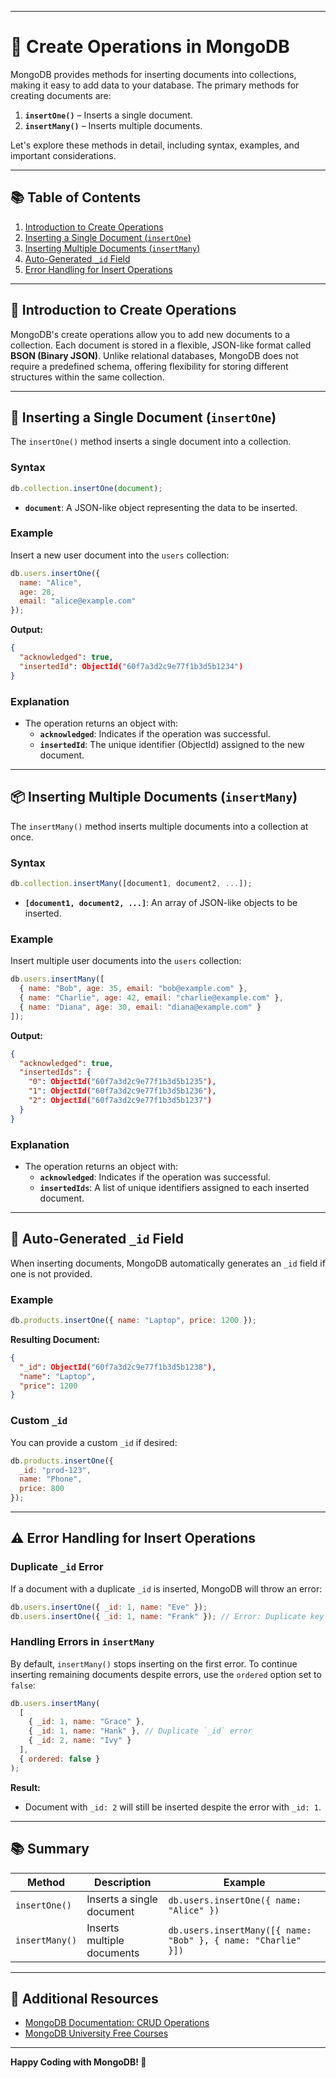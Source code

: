 
---

# 📝 **Create Operations in MongoDB**

MongoDB provides methods for inserting documents into collections, making it easy to add data to your database. The primary methods for creating documents are:

1. **`insertOne()`** – Inserts a single document.
2. **`insertMany()`** – Inserts multiple documents.

Let's explore these methods in detail, including syntax, examples, and important considerations.

---

## 📚 **Table of Contents**

1. [Introduction to Create Operations](#introduction-to-create-operations)
2. [Inserting a Single Document (`insertOne`)](#inserting-a-single-document-insertone)
3. [Inserting Multiple Documents (`insertMany`)](#inserting-multiple-documents-insertmany)
4. [Auto-Generated `_id` Field](#auto-generated-_id-field)
5. [Error Handling for Insert Operations](#error-handling-for-insert-operations)

---

## 🚀 **Introduction to Create Operations**

MongoDB's create operations allow you to add new documents to a collection. Each document is stored in a flexible, JSON-like format called **BSON (Binary JSON)**. Unlike relational databases, MongoDB does not require a predefined schema, offering flexibility for storing different structures within the same collection.

---

## 📝 **Inserting a Single Document (`insertOne`)**

The `insertOne()` method inserts a single document into a collection.

### **Syntax**

```javascript
db.collection.insertOne(document);
```

- **`document`**: A JSON-like object representing the data to be inserted.

### **Example**

Insert a new user document into the `users` collection:

```javascript
db.users.insertOne({
  name: "Alice",
  age: 28,
  email: "alice@example.com"
});
```

**Output:**

```json
{
  "acknowledged": true,
  "insertedId": ObjectId("60f7a3d2c9e77f1b3d5b1234")
}
```

### **Explanation**

- The operation returns an object with:
  - **`acknowledged`**: Indicates if the operation was successful.
  - **`insertedId`**: The unique identifier (ObjectId) assigned to the new document.

---

## 📦 **Inserting Multiple Documents (`insertMany`)**

The `insertMany()` method inserts multiple documents into a collection at once.

### **Syntax**

```javascript
db.collection.insertMany([document1, document2, ...]);
```

- **`[document1, document2, ...]`**: An array of JSON-like objects to be inserted.

### **Example**

Insert multiple user documents into the `users` collection:

```javascript
db.users.insertMany([
  { name: "Bob", age: 35, email: "bob@example.com" },
  { name: "Charlie", age: 42, email: "charlie@example.com" },
  { name: "Diana", age: 30, email: "diana@example.com" }
]);
```

**Output:**

```json
{
  "acknowledged": true,
  "insertedIds": {
    "0": ObjectId("60f7a3d2c9e77f1b3d5b1235"),
    "1": ObjectId("60f7a3d2c9e77f1b3d5b1236"),
    "2": ObjectId("60f7a3d2c9e77f1b3d5b1237")
  }
}
```

### **Explanation**

- The operation returns an object with:
  - **`acknowledged`**: Indicates if the operation was successful.
  - **`insertedIds`**: A list of unique identifiers assigned to each inserted document.

---

## 🔑 **Auto-Generated `_id` Field**

When inserting documents, MongoDB automatically generates an `_id` field if one is not provided.

### **Example**

```javascript
db.products.insertOne({ name: "Laptop", price: 1200 });
```

**Resulting Document:**

```json
{
  "_id": ObjectId("60f7a3d2c9e77f1b3d5b1238"),
  "name": "Laptop",
  "price": 1200
}
```

### **Custom `_id`**

You can provide a custom `_id` if desired:

```javascript
db.products.insertOne({
  _id: "prod-123",
  name: "Phone",
  price: 800
});
```

---

## ⚠️ **Error Handling for Insert Operations**

### **Duplicate `_id` Error**

If a document with a duplicate `_id` is inserted, MongoDB will throw an error:

```javascript
db.users.insertOne({ _id: 1, name: "Eve" });
db.users.insertOne({ _id: 1, name: "Frank" }); // Error: Duplicate key
```

### **Handling Errors in `insertMany`**

By default, `insertMany()` stops inserting on the first error. To continue inserting remaining documents despite errors, use the `ordered` option set to `false`:

```javascript
db.users.insertMany(
  [
    { _id: 1, name: "Grace" },
    { _id: 1, name: "Hank" }, // Duplicate `_id` error
    { _id: 2, name: "Ivy" }
  ],
  { ordered: false }
);
```

**Result:**

- Document with `_id: 2` will still be inserted despite the error with `_id: 1`.

---

## 📚 **Summary**

| Method        | Description                    | Example                                              |
|---------------|--------------------------------|-----------------------------------------------------|
| `insertOne()` | Inserts a single document      | `db.users.insertOne({ name: "Alice" })`            |
| `insertMany()`| Inserts multiple documents     | `db.users.insertMany([{ name: "Bob" }, { name: "Charlie" }])` |

---

## 📖 **Additional Resources**

- [MongoDB Documentation: CRUD Operations](https://www.mongodb.com/docs/manual/crud/)
- [MongoDB University Free Courses](https://university.mongodb.com/)

---

**Happy Coding with MongoDB! 🚀**